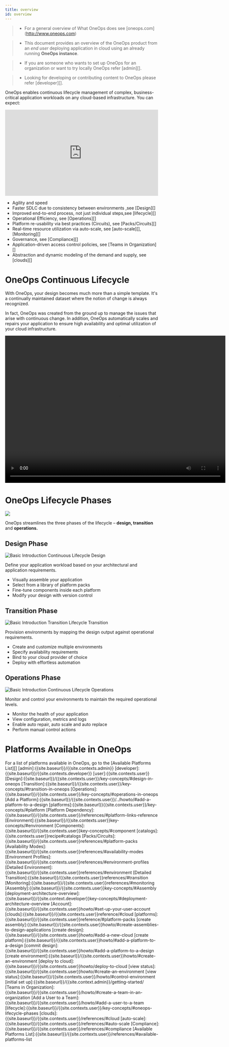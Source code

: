 ```yaml
---
title: overview
id: overview
---
```


> * For a general overview of What OneOps does see [oneops.com] (http://www.oneops.com)

> * This document provides an overview of the OneOps product from an *end user*
deploying application in cloud  using an already running **OneOps instance**.

> * If you are someone who wants to set up OneOps for an organization or want to
try locally OneOps refer [admin][].

> * Looking for developing or contributing content to OneOps please refer [developer][].



OneOps enables continuous lifecycle management of complex, business-critical application workloads on any cloud-based infrastructure. You can expect:

<iframe src="https://player.vimeo.com/video/44430261" width="500" height="281" frameborder="0" webkitallowfullscreen mozallowfullscreen allowfullscreen></iframe><br/>

* Agility and speed
* Faster SDLC due to consistency between environments ,see [Design][]
* Improved end-to-end process, not just individual steps,see [lifecycle][]
* Operational Efficiency, see [Operations][]
* Platform re-usability via best practices (Circuits), see [Packs/Circuits][]
* Real-time resource utilization via auto-scale, see [auto-scale][], [Monitoring][]
* Governance, see [Compliance][]
* Application-driven access control policies, see [Teams in Organization][]
* Abstraction and dynamic modeling of the demand and supply, see [clouds][]


# OneOps Continuous Lifecycle

With OneOps, your design becomes much more than a simple template. It's a
continually maintained dataset where the notion of change is always recognized.

In fact, OneOps was created from the ground up to manage the issues that arise with
continuous change. In addition, OneOps automatically scales and repairs your
application to ensure high availability and optimal utilization of your cloud infrastructure.

<video width="720" height="480" preload="metadata" controls="" class="grovo-video">
    <source src="http://videos.grovo.com/0515_walmart-what-is-oneops_4668.webm?vpv=1" type="video/webm">
    Your browser does not implement HTML5 video.
</video>

# OneOps Lifecycle Phases

![]({{site.baseurl}}/assets/local/images/oneops-product-overview.png)

OneOps streamlines the three phases of the lifecycle – **design, transition** and **operations.**

## Design Phase

![Basic Introduction Continuous Lifecycle Design]({{site.baseurl}}/assets/local/images/basic-introduction-continuous-lifecycle-design.png)

Define your application workload based on your architectural and application requirements.

* Visually assemble your application
* Select from a library of platform packs
* Fine-tune components inside each platform
* Modify your design with version control

## Transition Phase

![Basic Introduction Transition Lifecycle Transition]({{site.baseurl}}/assets/local/images/basic-introduction-continuous-lifecycle-transition.png)

Provision environments by mapping the design output against operational requirements.

* Create and customize multiple environments
* Specify availability requirements
* Bind to your cloud provider of choice
* Deploy with effortless automation

## Operations Phase

![Basic Introduction Continuous Lifecycle Operations]({{site.baseurl}}/assets/local/images/basic-introduction-continuous-lifecycle-operations.png)

Monitor and control your environments to maintain the required operational levels.

* Monitor the health of your application
* View configuration, metrics and logs
* Enable auto repair, auto scale and auto replace
* Perform manual control actions

# Platforms Available in OneOps

For a list of platforms available in OneOps, go to the [Available Platforms List][]
[admin]:{{site.baseurl}}/{{site.contexts.admin}}
[developer]:{{site.baseurl}}/{{site.contexts.developer}}
[user]:{{site.contexts.user}}
[Design]:{{site.baseurl}}/{{site.contexts.user}}/key-concepts/#design-in-oneops
[Transition]:{{site.baseurl}}/{{site.contexts.user}}/key-concepts/#transition-in-oneops
[Operations]:{{site.baseurl}}/{{site.contexts.user}}/key-concepts/#operations-in-oneops
[Add a Platform]:{{site.baseurl}}/{{site.contexts.user}}/../howto/#add-a-platform-to-a-design
[platforms]:{{site.baseurl}}{{site.contexts.user}}/key-concepts/#platform
[Platform Dependency]:{{site.baseurl}}/{{site.contexts.user}}/references/#platform-links-reference
[Environment]:{{site.baseurl}}/{{site.contexts.user}}key-concepts/#environment
[Components]:{{site.baseurl}}/{{site.contexts.user}}key-concepts/#component
[catalogs]:{{site.contexts.user}}recipe#catalogs
[Packs/Circuits]:{{site.baseurl}}/{{site.contexts.user}}references/#platform-packs
[Availability Modes]:{{site.baseurl}}/{{site.contexts.user}}references/#availability-modes
[Environment Profiles]:{{site.baseurl}}/{{site.contexts.user}}references/#environment-profiles
[Detailed Environment]:{{site.baseurl}}/{{site.contexts.user}}references/#environment
[Detailed Transition]:{{site.baseurl}}/{{site.contexts.user}}references/#transition
[Monitoring]:{{site.baseurl}}/{{site.contexts.user}}references/#monitoring
[Assembly]:{{site.baseurl}}/{{site.contexts.user}}key-concepts/#Assembly
[deployment-architecture-overview]:{{site.baseurl}}/{{site.context.developer}}key-concepts/#deployment-architecture-overview
[Account]:{{site.baseurl}}/{{site.contexts.user}}howto/#set-up-your-user-account
[clouds]:{{site.baseurl}}/{{site.contexts.user}}reference/#cloud
[platforms]:{{site.baseurl}}/{{site.contexts.user}}reference/#platform-packs
[create assembly]:{{site.baseurl}}/{{site.contexts.user}}howto/#create-assemblies-to-design-applications
[create design]:{{site.baseurl}}/{{site.contexts.user}}howto/#add-a-new-cloud
[create platform]:{{site.baseurl}}/{{site.contexts.user}}howto/#add-a-platform-to-a-design
[commit design]:{{site.baseurl}}/{{site.contexts.user}}howto/#add-a-platform-to-a-design
[create environment]:{{site.baseurl}}/{{site.contexts.user}}howto/#create-an-environment
[deploy to cloud]:{{site.baseurl}}/{{site.contexts.user}}howto/deploy-to-cloud
[view status]:{{site.baseurl}}/{{site.contexts.user}}howto/#create-an-environment
[view status]:{{site.baseurl}}/{{site.contexts.user}}/howto/#control-environment
[initial set up]:{{site.baseurl}}/{{site.context.admin}}/getting-started/
[Teams in Organization]:{{site.baseurl}}/{{site.contexts.user}}/howto/#create-a-team-in-an-organization
[Add a User to a Team]:{{site.baseurl}}/{{site.contexts.user}}/howto/#add-a-user-to-a-team
[lifecycle]:{{site.baseurl}}/{{site.contexts.user}}/key-concepts/#oneops-lifecycle-phases
[clouds]:{{site.baseurl}}/{{site.contexts.user}}/references/#cloud
[auto-scale]:{{site.baseurl}}/{{site.contexts.user}}/references/#auto-scale
[Compliance]:{{site.baseurl}}/{{site.contexts.user}}/references/#compliance
[Available Platforms List]:{{site.baseurl}}/{{site.contexts.user}}/references/#available-platforms-list
